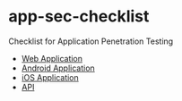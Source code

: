 # app-sec-checklist
Checklist for Application Penetration Testing

- [Web Application](https://github.com/sailay1996/app-sec-checklist/blob/main/web-app.md)
- [Android Application](https://github.com/sailay1996/app-sec-checklist/blob/main/mobile-android-app.md)
- [iOS Application](https://github.com/sailay1996/app-sec-checklist/blob/main/mobile-iOS-app.md)
- [API](https://github.com/sailay1996/app-sec-checklist/blob/main/API.md)
